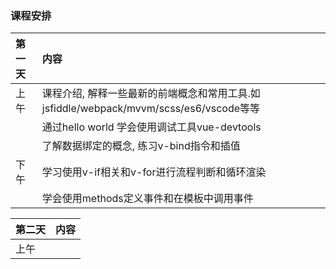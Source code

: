 ### 课程安排

| **第一天** | **内容** |
| :--- | :--- |
| 上午 | 课程介绍, 解释一些最新的前端概念和常用工具.如jsfiddle/webpack/mvvm/scss/es6/vscode等等 |
|  | 通过hello world 学会使用调试工具vue-devtools |
|  | 了解数据绑定的概念, 练习v-bind指令和插值 |
| 下午 | 学习使用v-if相关和v-for进行流程判断和循环渲染 |
|  | 学会使用methods定义事件和在模板中调用事件 |

| **第二天** | 内容 |
| :--- | :--- |
| 上午 |  |



